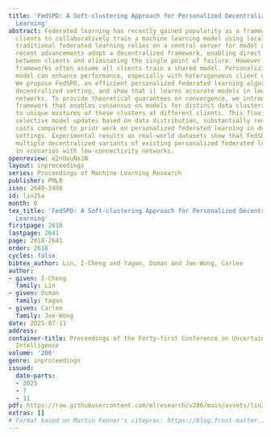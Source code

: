 ```yaml
---
title: 'FedSPD: A Soft-clustering Approach for Personalized Decentralized Federated
  Learning'
abstract: Federated learning has recently gained popularity as a framework for distributed
  clients to collaboratively train a machine learning model using local data. While
  traditional federated learning relies on a central server for model aggregation,
  recent advancements adopt a decentralized framework, enabling direct model exchange
  between clients and eliminating the single point of failure. However, existing decentralized
  frameworks often assume all clients train a shared model. Personalizing each client’s
  model can enhance performance, especially with heterogeneous client data distributions.
  We propose FedSPD, an efficient personalized federated learning algorithm for the
  decentralized setting, and show that it learns accurate models in low-connectivity
  networks. To provide theoretical guarantees on convergence, we introduce a clustering-based
  framework that enables consensus on models for distinct data clusters while personalizing
  to unique mixtures of these clusters at different clients. This flexibility, allowing
  selective model updates based on data distribution, substantially reduces communication
  costs compared to prior work on personalized federated learning in decentralized
  settings. Experimental results on real-world datasets show that FedSPD outperforms
  multiple decentralized variants of existing personalized federated learning algorithms
  in scenarios with low-connectivity networks.
openreview: e2nOouNx1N
layout: inproceedings
series: Proceedings of Machine Learning Research
publisher: PMLR
issn: 2640-3498
id: lin25a
month: 0
tex_title: 'FedSPD: A Soft-clustering Approach for Personalized Decentralized Federated
  Learning'
firstpage: 2618
lastpage: 2641
page: 2618-2641
order: 2618
cycles: false
bibtex_author: Lin, I-Cheng and Yagan, Osman and Joe-Wong, Carlee
author:
- given: I-Cheng
  family: Lin
- given: Osman
  family: Yagan
- given: Carlee
  family: Joe-Wong
date: 2025-07-11
address:
container-title: Proceedings of the Forty-first Conference on Uncertainty in Artificial
  Intelligence
volume: '286'
genre: inproceedings
issued:
  date-parts:
  - 2025
  - 7
  - 11
pdf: https://raw.githubusercontent.com/mlresearch/v286/main/assets/lin25a/lin25a.pdf
extras: []
# Format based on Martin Fenner's citeproc: https://blog.front-matter.io/posts/citeproc-yaml-for-bibliographies/
---
```

